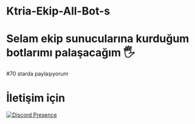 # Ktria-Ekip-All-Bot-s

# Selam ekip sunucularına kurduğum botlarımı palaşacağım 🖐

#70 starda paylaşıyorum

# İletişim için
[![Discord Presence](https://lanyard-profile-readme.vercel.app/api/482541644944506880)](https://discord.com/users/482541644944506880)

